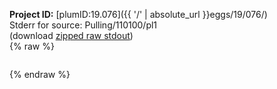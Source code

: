 **Project ID:** [plumID:19.076]({{ '/' | absolute_url }}eggs/19/076/)  
Stderr for source:  Pulling/110100/pl1   
(download [zipped raw stdout](pl1.plumed_master.stdout.txt.zip))  
{% raw %}
<pre>
</pre>
{% endraw %}
